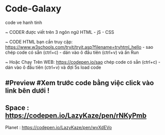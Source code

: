 # Code-Galaxy
code ve hanh tinh 

~ CODER được viết trên 3 ngôn ngữ HTML - jS - CSS

~ CODE HTML bạn cần truy cập: https://www.w3schools.com/tryit/tryit.asp?filename=tryhtml_hello - sao chép code có sẵn (ctrl+c) - dán vào ô đầu tiên (ctrl+v) và ấn Run

~ Hoặc Chạy Trên WEB: https://codepen.io/sao chép code có sẵn (ctrl+c) - dán vào ô đầu tiên (ctrl+v) và đợi 5s load code

#Preview #Xem trước code bằng việc click vào link bên dưới !
-
Space  : https://codepen.io/LazyKaze/pen/rNKyPmb
-----
Planet : https://codepen.io/LazyKaze/pen/wvXdEVo
